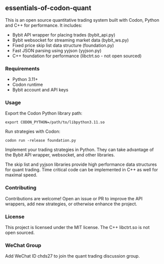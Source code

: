 ## essentials-of-codon-quant

This is an open source quantitative trading system built with Codon, Python and C++ for performance. It includes:

* Bybit API wrapper for placing trades (bybit_api.py)
* Bybit websocket for streaming market data (bybit_ws.py)
* Fixed price skip list data structure (foundation.py)
* Fast JSON parsing using yyjson (yyjson.py)
* C++ foundation for performance (libctrt.so - not open sourced)

### Requirements

* Python 3.11+
* Codon runtime
* Bybit account and API keys

### Usage

Export the Codon Python library path:

```shell
export CODON_PYTHON=/path/to/libpython3.11.so
```

Run strategies with Codon:

```shell
codon run -release foundation.py
```

Implement your trading strategies in Python. They can take advantage of the Bybit API wrapper, websocket, and other libraries.

The skip list and yyjson libraries provide high performance data structures for quant trading. Time critical code can be implemented in C++ as well for maximal speed.

### Contributing

Contributions are welcome! Open an issue or PR to improve the API wrappers, add new strategies, or otherwise enhance the project.

### License

This project is licensed under the MIT license. The C++ libctrt.so is not open sourced.

### WeChat Group

Add WeChat ID chds27 to join the quant trading discussion group.
